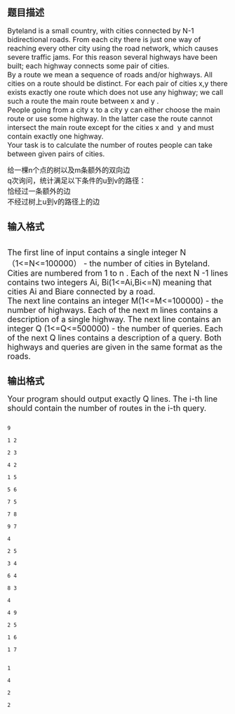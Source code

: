 ## 题目描述

<p><span style="font-size: medium">Byteland is a small country, with cities connected by N-1 bidirectional roads. From each city there is just one way of reaching every other city using the road network, which causes severe traffic jams. For this reason several highways have been built; each highway connects some pair of cities. <br> By a route we mean a sequence of roads and/or highways. All cities on a route should be distinct. For each pair of cities x,y there exists exactly one route which does not use any highway; we call such a route the main route between x and y . <br> People going from a city x to a city y can either choose the main route or use some highway. In the latter case the route cannot intersect the main route except for the cities x and  y and must contain exactly one highway. <br> Your task is to calculate the number of routes people can take between given pairs of cities. <br> </span></p> 
<p><span style="font-size: medium">给一棵n个点的树以及m条额外的双向边<br> q次询问，统计满足以下条件的u到v的路径：<br> 恰经过一条额外的边<br> 不经过树上u到v的路径上的边<br> </span></p>

## 输入格式

<p><br> <font size="4">The first line of input contains a single integer N（1<=N<=100000） - the number of cities in Byteland. Cities are numbered from 1 to n . Each of the next N -1 lines contains two integers Ai, Bi(1<=Ai,Bi<=N) meaning that cities Ai and Biare connected by a road. <br> The next line contains an integer M(1<=M<=100000) - the number of highways. Each of the next m lines contains a description of a single highway. The next line contains an integer Q (1<=Q<=500000) - the number of queries. Each of the next Q lines contains a description of a query. Both highways and queries are given in the same format as the roads. <br> </font></p>

## 输出格式

<p><font size="4">Your program should output exactly Q lines. The i-th line should contain the number of routes in the i-th query. <br> </font></p>

```input1
9
1 2
2 3
4 2
1 5
5 6
7 5
7 8
9 7
4
2 5
3 4
6 4
8 3
4
4 9
2 5
1 6
1 7
```
```output1
1
4
2
2
```
